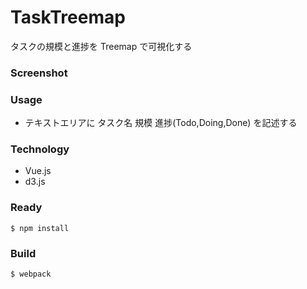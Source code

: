 # TaskTreemap 
タスクの規模と進捗を Treemap で可視化する

### Screenshot

### Usage
* テキストエリアに タスク名 規模 進捗(Todo,Doing,Done) を記述する

### Technology
* Vue.js
* d3.js

### Ready
```
$ npm install
```

### Build
```
$ webpack
```
